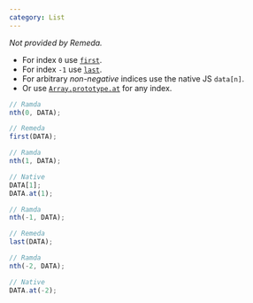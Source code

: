 ```yaml
---
category: List
---
```


_Not provided by Remeda._

- For index `0` use [`first`](/docs#first).
- For index `-1` use [`last`](/docs#last).
- For arbitrary _non-negative_ indices use the native JS `data[n]`.
- Or use [`Array.prototype.at`](https://developer.mozilla.org/en-US/docs/Web/JavaScript/Reference/Global_Objects/Array/at) for any index.

```ts
// Ramda
nth(0, DATA);

// Remeda
first(DATA);

// Ramda
nth(1, DATA);

// Native
DATA[1];
DATA.at(1);

// Ramda
nth(-1, DATA);

// Remeda
last(DATA);

// Ramda
nth(-2, DATA);

// Native
DATA.at(-2);
```
